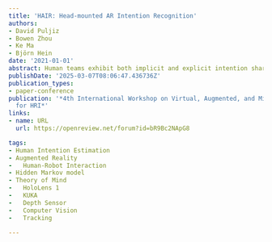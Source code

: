 ```yaml
---
title: 'HAIR: Head-mounted AR Intention Recognition'
authors:
- David Puljiz
- Bowen Zhou
- Ke Ma
- Björn Hein
date: '2021-01-01'
abstract: Human teams exhibit both implicit and explicit intention sharing. To further development of human-robot collaboration, intention recognition is crucial on both sides. Present approaches rely on a vast sensor suite on and around the robot to achieve intention recognition. This relegates intuitive human-robot collaboration purely to such bulky systems, which are inadequate for large-scale, real-world scenarios due to their complexity and cost. In this paper we propose an intention recognition system that is based purely on a portable head-mounted display. In addition robot intention visualisation is also supported. We present experiments to show the quality of our human goal estimation component and some basic interactions with an industrial robot. HAIR should raise the quality of interaction between robots and humans, instead of such interactions raising the hair on the necks of the human coworkers.
publishDate: '2025-03-07T08:06:47.436736Z'
publication_types:
- paper-conference
publication: '*4th International Workshop on Virtual, Augmented, and Mixed Reality
  for HRI*'
links:
- name: URL
  url: https://openreview.net/forum?id=bR9Bc2NApG8

tags:
- Human Intention Estimation
- Augmented Reality
-	Human-Robot Interaction
- Hidden Markov model
- Theory of Mind
-	HoloLens 1
-	KUKA
-	Depth Sensor
-	Computer Vision
-	Tracking

---
```

